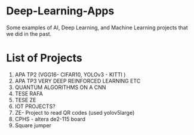 # Deep-Learning-Apps
Some examples of AI, Deep Learning, and Machine Learning projects that we did in the past.


# List of Projects
1. APA TP2 (VGG16- CIFAR10, YOLOv3 - KITTI )
2. APA TP3 VERY DEEP REINFORCED LEARNING ETC
3. QUANTUM ALGORITHMS ON A CNN
4. TESE RAFA
5. TESE ZE
6. IOT PROJECTS?
7. ZE- Project to read QR codes (used yolov5large) 
8. CPHS - altera de2-115 board
9. Square jumper
